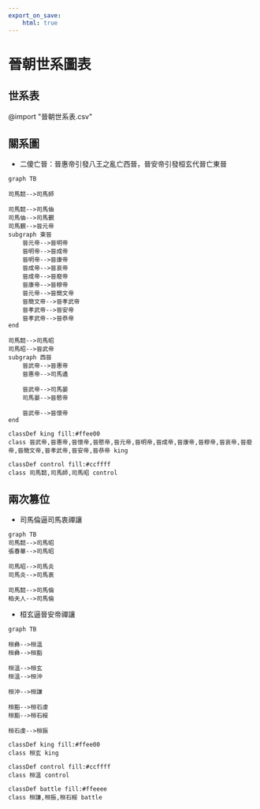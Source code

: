 ```yaml
---
export_on_save:
    html: true
---
```


# 晉朝世系圖表

## 世系表

@import "晉朝世系表.csv"

## 關系圖

- 二傻亡晉：晉惠帝引發八王之亂亡西晉，晉安帝引發桓玄代晉亡東晉

```mermaid
graph TB

司馬懿-->司馬師

司馬懿-->司馬伷
司馬伷-->司馬覲
司馬覲-->晉元帝
subgraph 東晉
    晉元帝-->晉明帝
    晉明帝-->晉成帝
    晉明帝-->晉康帝
    晉成帝-->晉哀帝
    晉成帝-->晉廢帝
    晉康帝-->晉穆帝
    晉元帝-->晉簡文帝
    晉簡文帝-->晉孝武帝
    晉孝武帝-->晉安帝
    晉孝武帝-->晉恭帝
end

司馬懿-->司馬昭
司馬昭-->晉武帝
subgraph 西晉
    晉武帝-->晉惠帝
    晉惠帝-->司馬遹

    晉武帝-->司馬晏
    司馬晏-->晉愍帝

    晉武帝-->晉懷帝
end

classDef king fill:#ffee00
class 晉武帝,晉惠帝,晉懷帝,晉愍帝,晉元帝,晉明帝,晉成帝,晉康帝,晉穆帝,晉哀帝,晉廢帝,晉簡文帝,晉孝武帝,晉安帝,晉恭帝 king

classDef control fill:#ccffff
class 司馬懿,司馬師,司馬昭 control
```

## 兩次篡位
- 司馬倫逼司馬衷禪讓

```mermaid
graph TB
司馬懿-->司馬昭
張春華-->司馬昭

司馬昭-->司馬炎
司馬炎-->司馬衷

司馬懿-->司馬倫
柏夫人-->司馬倫
```

- 桓玄逼晉安帝禪讓

```mermaid
graph TB

桓彝-->桓溫
桓彝-->桓豁

桓溫-->桓玄
桓溫-->桓沖

桓沖-->桓謙

桓豁-->桓石虔
桓豁-->桓石綏

桓石虔-->桓振

classDef king fill:#ffee00
class 桓玄 king

classDef control fill:#ccffff
class 桓溫 control

classDef battle fill:#ffeeee
class 桓謙,桓振,桓石綏 battle
```